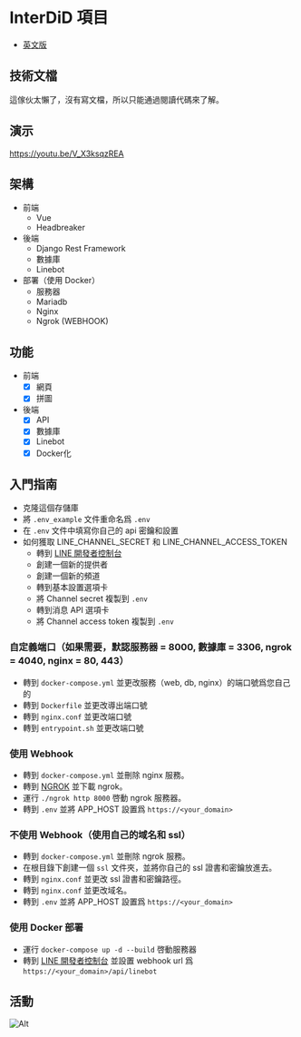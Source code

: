# InterDiD 項目

- [英文版](README.md)

## 技術文檔
這傢伙太懶了，沒有寫文檔，所以只能通過閱讀代碼來了解。

## 演示
https://youtu.be/V_X3ksqzREA

## 架構
- 前端
  - Vue
  - Headbreaker
- 後端
  - Django Rest Framework
  - 數據庫
  - Linebot
- 部署（使用 Docker）
  - 服務器
  - Mariadb
  - Nginx
  - Ngrok (WEBHOOK)

## 功能
- 前端
  - [x] 網頁
  - [x] 拼圖
- 後端
  - [x] API
  - [x] 數據庫
  - [x] Linebot
  - [x] Docker化

## 入門指南
* 克隆這個存儲庫
* 將 `.env_example` 文件重命名爲 `.env`
* 在 `.env` 文件中填寫你自己的 api 密鑰和設置
* 如何獲取 LINE_CHANNEL_SECRET 和 LINE_CHANNEL_ACCESS_TOKEN
  * 轉到 [LINE 開發者控制台](https://developers.line.biz/console/)
  * 創建一個新的提供者
  * 創建一個新的頻道
  * 轉到基本設置選項卡
  * 將 Channel secret 複製到 `.env`
  * 轉到消息 API 選項卡
  * 將 Channel access token 複製到 `.env`

### 自定義端口（如果需要，默認服務器 = 8000, 數據庫 = 3306, ngrok = 4040, nginx = 80, 443）
* 轉到 `docker-compose.yml` 並更改服務（web, db, nginx）的端口號爲您自己的
* 轉到 `Dockerfile` 並更改導出端口號
* 轉到 `nginx.conf` 並更改端口號
* 轉到 `entrypoint.sh` 並更改端口號

### 使用 Webhook
- 轉到 `docker-compose.yml` 並刪除 nginx 服務。
- 轉到 [NGROK](https://ngrok.com/) 並下載 ngrok。
- 運行 `./ngrok http 8000` 啓動 ngrok 服務器。
- 轉到 `.env` 並將 APP_HOST 設置爲 `https://<your_domain>`

### 不使用 Webhook（使用自己的域名和 ssl）
- 轉到 `docker-compose.yml` 並刪除 ngrok 服務。
- 在根目錄下創建一個 `ssl` 文件夾，並將你自己的 ssl 證書和密鑰放進去。
- 轉到 `nginx.conf` 並更改 ssl 證書和密鑰路徑。
- 轉到 `nginx.conf` 並更改域名。
- 轉到 `.env` 並將 APP_HOST 設置爲 `https://<your_domain>`

### 使用 Docker 部署
* 運行 `docker-compose up -d --build` 啓動服務器
* 轉到 [LINE 開發者控制台](https://developers.line.biz/console/) 並設置 webhook url 爲 `https://<your_domain>/api/linebot`

## 活動
![Alt](https://repobeats.axiom.co/api/embed/7a2e89f748c1cc8887da9f8b62a1a673c0710e10.svg "Repobeats 分析圖像")